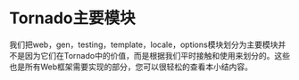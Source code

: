 # Tornado主要模块

我们把web，gen，testing，template，locale，options模块划分为主要模块并不是因为它们在Tornado中的价值，而是根据我们平时接触和使用来划分的。这些也是所有Web框架需要实现的部分，您可以很轻松的查看本小结内容。